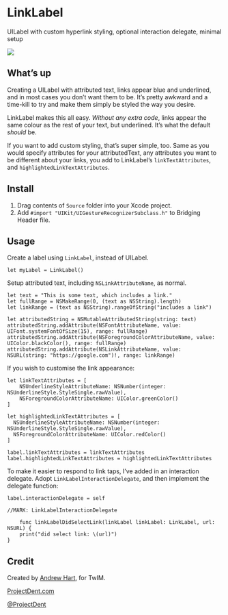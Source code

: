 # LinkLabel
UILabel with custom hyperlink styling, optional interaction delegate, minimal setup

![](http://i.imgur.com/fjHOieW.png)


## What’s up
Creating a UILabel with attributed text, links appear blue and underlined, and in most cases you don’t want them to be. It’s pretty awkward and a time-kill to try and make them simply be styled the way you desire.

LinkLabel makes this all easy. *Without any extra code*, links appear the same colour as the rest of your text, but underlined. It’s what the default *should* be.

If you want to add custom styling, that’s super simple, too. Same as you would specify attributes for your attributedText, any attributes you want to be different about your links, you add to LinkLabel’s `linkTextAttributes`, and `highlightedLinkTextAttributes`.

## Install
1. Drag contents of `Source` folder into your Xcode project.
2. Add `#import "UIKit/UIGestureRecognizerSubclass.h"` to Bridging Header file.

## Usage
Create a label using `LinkLabel`, instead of UILabel.

```
let myLabel = LinkLabel()
```

Setup attributed text, including `NSLinkAttributeName`, as normal.

```
let text = "This is some text, which includes a link."
let fullRange = NSMakeRange(0, (text as NSString).length)
let linkRange = (text as NSString).rangeOfString("includes a link")
  
let attributedString = NSMutableAttributedString(string: text)
attributedString.addAttribute(NSFontAttributeName, value: UIFont.systemFontOfSize(15), range: fullRange)
attributedString.addAttribute(NSForegroundColorAttributeName, value: UIColor.blackColor(), range: fullRange)
attributedString.addAttribute(NSLinkAttributeName, value: NSURL(string: "https://google.com")!, range: linkRange)
```

If you wish to customise the link appearance:

```
let linkTextAttributes = [
	NSUnderlineStyleAttributeName: NSNumber(integer: NSUnderlineStyle.StyleSingle.rawValue),
	NSForegroundColorAttributeName: UIColor.greenColor()
]

let highlightedLinkTextAttributes = [
  NSUnderlineStyleAttributeName: NSNumber(integer: NSUnderlineStyle.StyleSingle.rawValue),
  NSForegroundColorAttributeName: UIColor.redColor()
]

label.linkTextAttributes = linkTextAttributes
label.highlightedLinkTextAttributes = highlightedLinkTextAttributes
```

To make it easier to respond to link taps, I’ve added in an interaction delegate. Adopt `LinkLabelInteractionDelegate`, and then implement the delegate function:

```
label.interactionDelegate = self
```

```
//MARK: LinkLabelInteractionDelegate
	
	func linkLabelDidSelectLink(linkLabel linkLabel: LinkLabel, url: NSURL) {
	print("did select link: \(url)")
}
```

## Credit

Created by [Andrew Hart](http://twitter.com/AndrewProjDent), for TwIM.

[ProjectDent.com](http://ProjectDent.com)

[@ProjectDent](http://twitter.com/ProjectDent)
